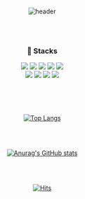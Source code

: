 <!-- 헤더 -->
<br>
<p align="center">
  <img src="https://capsule-render.vercel.app/api?type=soft&color=F0F0F0&height=130&section=header&text=midanto's%20Github&fontSize=90" alt="header">
</p>

<br><br>

<!-- 기술스택 --> 
<div align=center><h3>🔨 Stacks </h3></div>

<div align=center> 
  <img src="https://img.shields.io/badge/java-007396?style=for-the-badge&logo=java&logoColor=white"> 
  <img src="https://img.shields.io/badge/springboot-6DB33F?style=for-the-badge&logo=springboot&logoColor=white">
  <img src="https://img.shields.io/badge/spring-6DB33F?style=for-the-badge&logo=spring&logoColor=white"> 
  <img src="https://img.shields.io/badge/oracle-F80000?style=for-the-badge&logo=oracle&logoColor=white"> 
  <img src="https://img.shields.io/badge/mariaDB-003545?style=for-the-badge&logo=mariaDB&logoColor=white"> 
  <br>
  <img src="https://img.shields.io/badge/javascript-F7DF1E?style=for-the-badge&logo=javascript&logoColor=black"> 
  <img src="https://img.shields.io/badge/React.js-61DAFB?style=for-the-badge&logo=react&logoColor=black">
  <img src="https://img.shields.io/badge/jquery-0769AD?style=for-the-badge&logo=jquery&logoColor=white">
  <img src="https://img.shields.io/badge/Sourcetree-0052CC?style=for-the-badge&logo=sourcetree&logoColor=white">
</div>

<br><br><br>

<!-- Most Used Languages -->
<p align="center">
  <a href="https://github.com/anuraghazra/github-readme-stats">
    <img src="https://github-readme-stats.vercel.app/api/top-langs/?username=midanto28&layout=compact&theme=graywhite" alt="Top Langs">
  </a>
</p>

<br><br>

<!-- 스테이터스 -->
<p align="center">
  <a href="https://github.com/anuraghazra/github-readme-stats">
    <img src="https://github-readme-stats.vercel.app/api?username=midanto28&show_icons=true&theme=graywhite" alt="Anurag's GitHub stats">
  </a>
</p>

<br><br>

<!-- 방문자 -->
<p align="center">
  <a href="https://hits.seeyoufarm.com">
    <img src="https://hits.seeyoufarm.com/api/count/incr/badge.svg?url=https%3A%2F%2Fgithub.com%2Fmidanto28&count_bg=%23AEAEAE&title_bg=%23666666&icon=&icon_color=%23F7FF00&title=hits&edge_flat=true" alt="Hits">
  </a>
</p>
